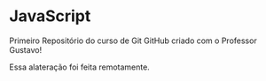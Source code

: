 # JavaScript
 Primeiro Repositório do curso de Git GitHub criado com o Professor Gustavo!

Essa alateração foi feita remotamente.
